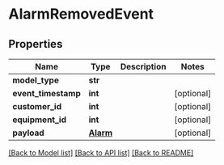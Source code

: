 # AlarmRemovedEvent

## Properties
Name | Type | Description | Notes
------------ | ------------- | ------------- | -------------
**model_type** | **str** |  | 
**event_timestamp** | **int** |  | [optional] 
**customer_id** | **int** |  | [optional] 
**equipment_id** | **int** |  | [optional] 
**payload** | [**Alarm**](Alarm.md) |  | [optional] 

[[Back to Model list]](../README.md#documentation-for-models) [[Back to API list]](../README.md#documentation-for-api-endpoints) [[Back to README]](../README.md)

